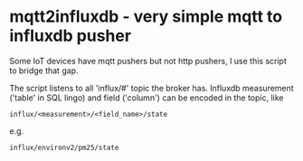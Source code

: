 # mqtt2influxdb - very simple mqtt to influxdb pusher

Some IoT devices have mqtt pushers but not http pushers, I use this script to
bridge that gap.

The script listens to all 'influx/#' topic the broker has. Influxdb 
measurement ('table' in SQL lingo) and field ('column') can be encoded in the
topic, like

    influx/<measurement>/<field_name>/state

e.g.

    influx/environv2/pm25/state
